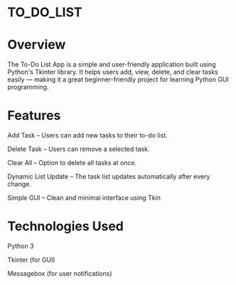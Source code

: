 # TO_DO_LIST

# Overview
The To-Do List App is a simple and user-friendly application built using Python's Tkinter library.
It helps users add, view, delete, and clear tasks easily — making it a great beginner-friendly project for learning Python GUI programming.

# Features
Add Task – Users can add new tasks to their to-do list.

Delete Task – Users can remove a selected task.

Clear All – Option to delete all tasks at once.

Dynamic List Update – The task list updates automatically after every change.

Simple GUI – Clean and minimal interface using Tkin 

# Technologies Used
Python 3

Tkinter (for GUI)

Messagebox (for user notifications)
